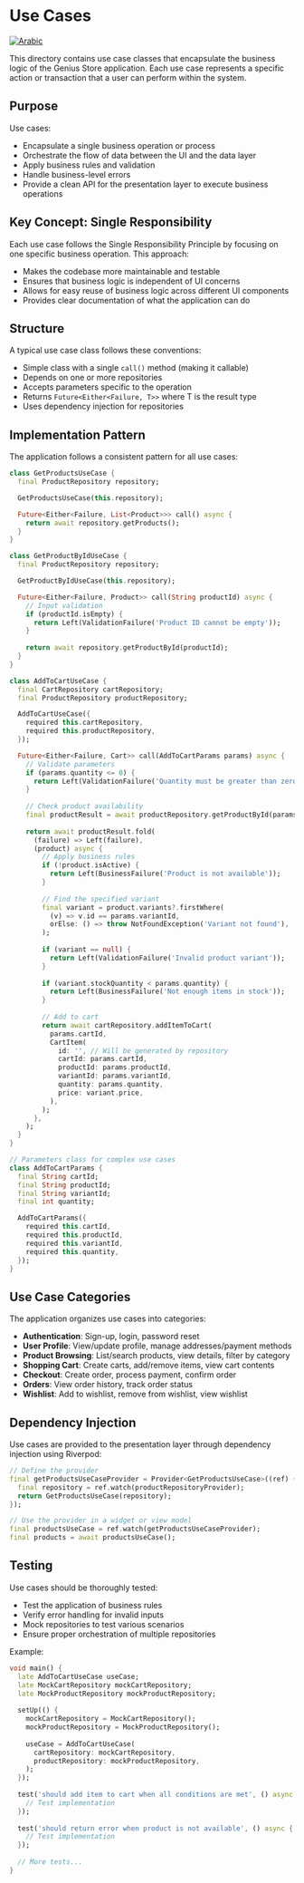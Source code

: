 # Use Cases

[![Arabic](https://img.shields.io/badge/Language-Arabic-blueviolet?style=for-the-badge)](README-ar.md)

This directory contains use case classes that encapsulate the business logic of the Genius Store application. Each use case represents a specific action or transaction that a user can perform within the system.

## Purpose

Use cases:

- Encapsulate a single business operation or process
- Orchestrate the flow of data between the UI and the data layer
- Apply business rules and validation
- Handle business-level errors
- Provide a clean API for the presentation layer to execute business operations

## Key Concept: Single Responsibility

Each use case follows the Single Responsibility Principle by focusing on one specific business operation. This approach:

- Makes the codebase more maintainable and testable
- Ensures that business logic is independent of UI concerns
- Allows for easy reuse of business logic across different UI components
- Provides clear documentation of what the application can do

## Structure

A typical use case class follows these conventions:

- Simple class with a single `call()` method (making it callable)
- Depends on one or more repositories
- Accepts parameters specific to the operation
- Returns `Future<Either<Failure, T>>` where T is the result type
- Uses dependency injection for repositories

## Implementation Pattern

The application follows a consistent pattern for all use cases:

```dart
class GetProductsUseCase {
  final ProductRepository repository;

  GetProductsUseCase(this.repository);

  Future<Either<Failure, List<Product>>> call() async {
    return await repository.getProducts();
  }
}

class GetProductByIdUseCase {
  final ProductRepository repository;

  GetProductByIdUseCase(this.repository);

  Future<Either<Failure, Product>> call(String productId) async {
    // Input validation
    if (productId.isEmpty) {
      return Left(ValidationFailure('Product ID cannot be empty'));
    }
    
    return await repository.getProductById(productId);
  }
}

class AddToCartUseCase {
  final CartRepository cartRepository;
  final ProductRepository productRepository;

  AddToCartUseCase({
    required this.cartRepository,
    required this.productRepository,
  });

  Future<Either<Failure, Cart>> call(AddToCartParams params) async {
    // Validate parameters
    if (params.quantity <= 0) {
      return Left(ValidationFailure('Quantity must be greater than zero'));
    }
    
    // Check product availability
    final productResult = await productRepository.getProductById(params.productId);
    
    return await productResult.fold(
      (failure) => Left(failure),
      (product) async {
        // Apply business rules
        if (!product.isActive) {
          return Left(BusinessFailure('Product is not available'));
        }
        
        // Find the specified variant
        final variant = product.variants?.firstWhere(
          (v) => v.id == params.variantId,
          orElse: () => throw NotFoundException('Variant not found'),
        );
        
        if (variant == null) {
          return Left(ValidationFailure('Invalid product variant'));
        }
        
        if (variant.stockQuantity < params.quantity) {
          return Left(BusinessFailure('Not enough items in stock'));
        }
        
        // Add to cart
        return await cartRepository.addItemToCart(
          params.cartId,
          CartItem(
            id: '', // Will be generated by repository
            cartId: params.cartId,
            productId: params.productId,
            variantId: params.variantId,
            quantity: params.quantity,
            price: variant.price,
          ),
        );
      },
    );
  }
}

// Parameters class for complex use cases
class AddToCartParams {
  final String cartId;
  final String productId;
  final String variantId;
  final int quantity;

  AddToCartParams({
    required this.cartId,
    required this.productId,
    required this.variantId,
    required this.quantity,
  });
}
```

## Use Case Categories

The application organizes use cases into categories:

- **Authentication**: Sign-up, login, password reset
- **User Profile**: View/update profile, manage addresses/payment methods
- **Product Browsing**: List/search products, view details, filter by category
- **Shopping Cart**: Create carts, add/remove items, view cart contents
- **Checkout**: Create order, process payment, confirm order
- **Orders**: View order history, track order status
- **Wishlist**: Add to wishlist, remove from wishlist, view wishlist

## Dependency Injection

Use cases are provided to the presentation layer through dependency injection using Riverpod:

```dart
// Define the provider
final getProductsUseCaseProvider = Provider<GetProductsUseCase>((ref) {
  final repository = ref.watch(productRepositoryProvider);
  return GetProductsUseCase(repository);
});

// Use the provider in a widget or view model
final productsUseCase = ref.watch(getProductsUseCaseProvider);
final products = await productsUseCase();
```

## Testing

Use cases should be thoroughly tested:

- Test the application of business rules
- Verify error handling for invalid inputs
- Mock repositories to test various scenarios
- Ensure proper orchestration of multiple repositories

Example:

```dart
void main() {
  late AddToCartUseCase useCase;
  late MockCartRepository mockCartRepository;
  late MockProductRepository mockProductRepository;
  
  setUp(() {
    mockCartRepository = MockCartRepository();
    mockProductRepository = MockProductRepository();
    
    useCase = AddToCartUseCase(
      cartRepository: mockCartRepository,
      productRepository: mockProductRepository,
    );
  });
  
  test('should add item to cart when all conditions are met', () async {
    // Test implementation
  });
  
  test('should return error when product is not available', () async {
    // Test implementation
  });
  
  // More tests...
}
```
